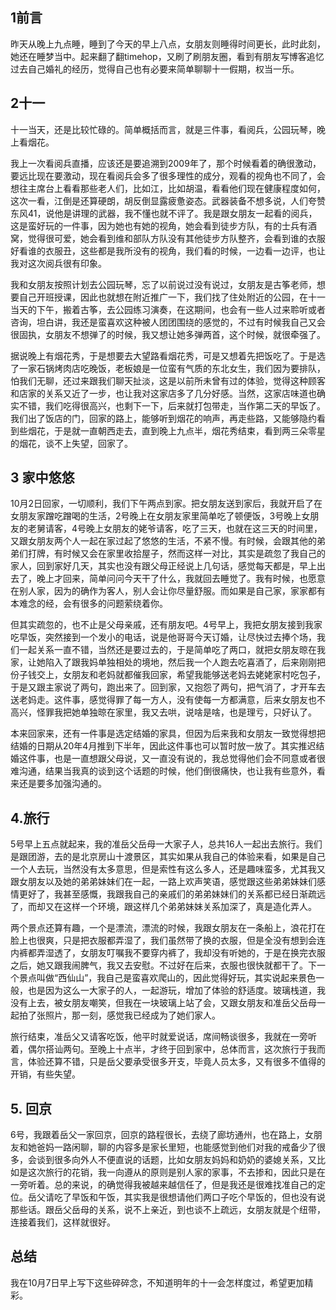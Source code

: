 ## 1前言

昨天从晚上九点睡，睡到了今天的早上八点，女朋友则睡得时间更长，此时此刻，她还在睡梦当中。起来翻了翻timehop，又刷了刷朋友圈，看到有朋友写博客追忆过去自己婚礼的经历，觉得自己也有必要来简单聊聊十一假期，权当一乐。

## 2十一

十一当天，还是比较忙碌的。简单概括而言，就是三件事，看阅兵，公园玩琴，晚上看烟花。

我上一次看阅兵直播，应该还是要追溯到2009年了，那个时候看着的确很激动，要远比现在要激动，现在看阅兵会多了很多理性的成分，观看的视角也不同了，会想往主席台上看看那些老人们，比如江，比如胡温，看看他们现在健康程度如何，这次一看，江倒是还算硬朗，胡反倒显露疲惫姿态。武器装备不想多说，人们夸赞东风41，说他是讲理的武器，我不懂也就不评了。我是跟女朋友一起看的阅兵，这是蛮好玩的一件事，因为她也有她的视角，她会看到徒步方队，有的士兵有酒窝，觉得很可爱，她会看到维和部队方队没有其他徒步方队整齐，会看到谁的衣服好看谁的衣服丑，这些都是我所没有的视角，我们看的时候，一边看一边评，也让我对这次阅兵很有印象。

我和女朋友按照计划去公园玩琴，忘了以前说过没有说过，女朋友是古筝老师，想要自己开班授课，因此也就想在附近推广一下，我们找了住处附近的公园，在十一当天的下午，搬着古筝，去公园练习演奏，在这期间，也会有一些人过来聆听或者咨询，坦白讲，我还是蛮喜欢这种被人团团围绕的感觉的，不过有时候我自己又会很固执，女朋友不想弹了的时候，我又想让她多弹两首，这个时候，就很牵强了。

据说晚上有烟花秀，于是想要去大望路看烟花秀，可是又想着先把饭吃了。于是选了一家石锅烤肉店吃晚饭，老板娘是一位蛮有气质的东北女生，我们因为要排队，怕我们无聊，还过来跟我们聊天扯淡，这是以前所未曾有过的体验，觉得这种顾客和店家的关系又近了一步，也让我对这家店多了几分好感。当然，这家店味道也确实不错，我们吃得很高兴，也剩下一下，后来就打包带走，当作第二天的早饭了。我们出了饭店的门，回家的路上，能够听到烟花的响声，再走些路，又能够隐约看到些烟花，于是就一直朝西走去，直到晚上九点半，烟花秀结束，看到两三朵零星的烟花，谈不上失望，回家了。

## 3 家中悠悠

10月2日回家，一切顺利，我们下午两点到家。把女朋友送到家后，我就开启了在女朋友家蹭吃蹭喝的生活，2号晚上在女朋友家里简单吃了顿便饭，3号晚上女朋友的老舅请客，4号晚上女朋友的姥爷请客，吃了三天，也就在这三天的时间里，又跟女朋友两个人一起在家过起了悠悠的生活，不紧不慢。有时候，会跟其他的弟弟们打牌，有时候又会在家里收拾屋子，然而这样一对比，其实是疏忽了我自己的家人，回到家好几天，其实也没有跟父母正经说上几句话，感觉每天都是，早上出去了，晚上才回来，简单问问今天干了什么，我就回去睡觉了。我有时候，也愿意在别人家，因为的确作为客人，别人会让你尽量舒服。而如果是自己家，家家都有本难念的经，会有很多的问题萦绕着你。

但其实疏忽的，也不止是父母亲戚，还有朋友吧。4号早上，我把女朋友接到我家吃早饭，突然接到一个发小的电话，说是他哥哥今天订婚，让尽快过去捧个场，我们一起关系一直不错，当然还是要过去的，于是简单吃了两口，就把女朋友晾在我家，让她陷入了跟我妈单独相处的境地，然后我一个人跑去吃喜酒了，后来刚刚把份子钱交上，女朋友和老妈就都催我回家，希望我能够送老妈去姥姥家村吃包子，于是又跟主家说了两句，跑出来了。回到家，又抱怨了两句，把气消了，才开车去送老妈走。这件事，感觉得罪了每一方人，没有使每一方都满意，后来女朋友也不高兴，怪罪我把她单独晾在家里，我又去哄，说啥是啥，也是理亏，只好认了。

本来回家来，还有一件事是选定结婚的家具，但因为后来我和女朋友一致觉得想把结婚的日期从20年4月推到下半年，因此这件事也可以暂时放一放了。其实推迟结婚这件事，也是一直想跟父母说，又一直没有说的，我总觉得他们会不同意或者很难沟通，结果当我真的谈到这个话题的时候，他们倒很痛快，也让我有些意外，看来还是要多加强沟通的。

## 4.旅行

5号早上五点就起来，我的准岳父岳母一大家子人，总共16人一起出去旅行。我们是跟团游，去的是北京房山十渡景区，其实如果从我自己的体验来看，如果是自己一个人去玩，当然没有太多意思，但是索性有这么多人，还是趣味蛮多，尤其我又跟女朋友以及她的弟弟妹妹们在一起，一路上欢声笑语，感觉跟这些弟弟妹妹们感情更好了，我甚至感慨，我跟我自己的亲戚们的弟弟妹妹们的关系都已经日渐疏远了，而却又在这样一个环境，跟这样几个弟弟妹妹关系加深了，真是造化弄人。

两个景点还算有趣，一个是漂流，漂流的时候，我跟女朋友在一条船上，浪花打在脸上也很爽，只是把衣服都弄湿了，我们虽然带了换的衣服，但是全没有想到会连内裤都弄湿透了，女朋友叮嘱我不要穿内裤了，我却没有听她的，于是在换完衣服之后，她又跟我闹脾气，我又去安慰。不过好在后来，衣服也很快就都干了。下一个景点叫做“西仙山”，我自己是蛮喜欢爬山的，因此觉得好玩，其实说起来景色一般，也是因为这么一大家子的人，一起游玩，增加了体验的舒适度。玻璃栈道，我没有上去，被女朋友嘲笑，但我在一块玻璃上站了会，又跟女朋友和准岳父岳母一起拍了张照片，那一刻，感觉我已经成为了她们家人。

旅行结束，准岳父又请客吃饭，他平时就爱说话，席间畅谈很多，我就在一旁听着，偶尔搭讪两句。至晚上十点半，才终于回到家中，总体而言，这次旅行于我而言，体验还算不错，只是岳父要承受很多开支，毕竟人员太多，又有很多不值得的开销，有些失望。

## 5. 回京

6号，我跟着岳父一家回京，回京的路程很长，去绕了廊坊通州，也在路上，女朋友和她爸妈一路闲聊，聊的内容多是家长里短，也能感觉到他们对我的戒备少了很多，会谈到很多向外人不便直说的话题，比如女朋友妈妈和奶奶的婆媳关系，又比如是这次旅行的花销，我一向遵从的原则是别人家的家事，不去掺和，因此只是在一旁听着。总的来说，的确觉得我被越来越信任了，但是我还是很难找准自己的定位。岳父请吃了早饭和午饭，其实我是很想请他们两口子吃个早饭的，但也没有说那些话。跟岳父岳母的关系，说不上亲近，到也谈不上疏远，女朋友就是个纽带，连接着我们，这样就很好。

## 总结

我在10月7日早上写下这些碎碎念，不知道明年的十一会怎样度过，希望更加精彩。







